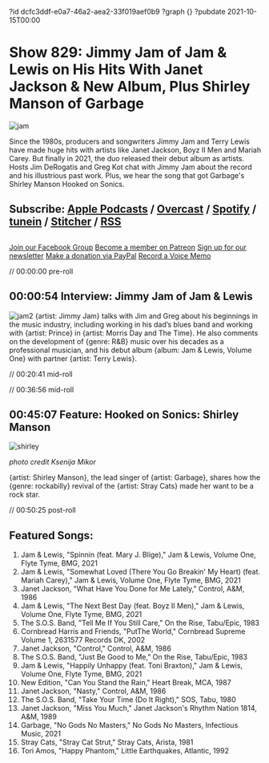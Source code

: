 ?id dcfc3ddf-e0a7-46a2-aea2-33f019aef0b9
?graph {}
?pubdate 2021-10-15T00:00
# Show 829: Jimmy Jam of Jam & Lewis on His Hits With Janet Jackson & New Album, Plus Shirley Manson of Garbage
![jam](https://static.soundopinions.org/images/2021/jam.jpeg)

Since the 1980s, producers and songwriters Jimmy Jam and Terry Lewis have made huge hits with artists like Janet Jackson, Boyz II Men and Mariah Carey. But finally in 2021, the duo released their debut album as artists. Hosts Jim DeRogatis and Greg Kot chat with Jimmy Jam about the record and his illustrious past work. Plus, we hear the song that got Garbage's Shirley Manson Hooked on Sonics.


## Subscribe: [Apple Podcasts](https://itunes.apple.com/us/podcast/sound-opinions/id94793843) / [Overcast](https://overcast.fm/itunes94793843/sound-opinions) / [Spotify](https://open.spotify.com/show/1kNR8YL7TBrQuRxDdS4wtU) / [tunein](https://tunein.com/podcasts/Music-Podcasts/Sound-Opinions-p60273/) / [Stitcher](http://www.stitcher.com/podcast/sound-opinions) / [RSS](https://feeds.simplecast.com/Nn6fjnB0)


##
[Join our Facebook Group](https://bit.ly/3sivr9T)
[Become a member on Patreon](https://bit.ly/3slWZvc)
[Sign up for our newsletter](https://bit.ly/3eEvRnG)
[Make a donation via PayPal](https://bit.ly/3dmt9lU)
[Record a Voice Memo](https://bit.ly/2RyD5Ah)


// 00:00:00 pre-roll

## 00:00:54 Interview: Jimmy Jam of Jam & Lewis

![jam2](https://static.soundopinions.org/images/2021/jam-and-lewis.jpeg)
{artist: Jimmy Jam} talks with Jim and Greg about his beginnings in the music industry, including working in his dad’s blues band and working with {artist: Prince} in {artist: Morris Day and The Time}. He also comments on the development of {genre: R&B} music over his decades as a professional musician, and his debut album {album: Jam & Lewis, Volume One} with partner {artist: Terry Lewis}.



// 00:20:41 mid-roll

// 00:36:56 mid-roll


## 00:45:07 Feature: Hooked on Sonics: Shirley Manson
![shirley](https://static.soundopinions.org/images/2021/shirley-photo-credit-ksenija-mikor.jpeg)

*photo credit Ksenija Mikor*

{artist: Shirley Manson}, the lead singer of {artist: Garbage}, shares how the {genre: rockabilly} revival of the {artist: Stray Cats} made her want to be a rock star.



// 00:50:25 post-roll


## Featured Songs:

1. Jam & Lewis, "Spinnin (feat. Mary J. Blige)," Jam & Lewis, Volume One, Flyte Tyme, BMG, 2021
1. Jam & Lewis, "Somewhat Loved (There You Go Breakin' My Heart) (feat. Mariah Carey)," Jam & Lewis, Volume One, Flyte Tyme, BMG, 2021
1. Janet Jackson, "What Have You Done for Me Lately," Control, A&M, 1986
1. Jam & Lewis, "The Next Best Day (feat. Boyz II Men)," Jam & Lewis, Volume One, Flyte Tyme, BMG, 2021
1. The S.O.S. Band, "Tell Me If You Still Care," On the Rise, Tabu/Epic, 1983
1. Cornbread Harris and Friends, "PutThe World," Cornbread Supreme Volume 1, 2631577 Records DK, 2002
1. Janet Jackson, "Control," Control, A&M, 1986
1. The S.O.S. Band, "Just Be Good to Me," On the Rise, Tabu/Epic, 1983
1. Jam & Lewis, "Happily Unhappy (feat. Toni Braxton)," Jam & Lewis, Volume One, Flyte Tyme, BMG, 2021
1. New Edition, "Can You Stand the Rain," Heart Break, MCA, 1987
1. Janet Jackson, "Nasty," Control, A&M, 1986
1. The S.O.S. Band, "Take Your Time (Do It Right)," SOS, Tabu, 1980
1. Janet Jackson, "Miss You Much," Janet Jackson's Rhythm Nation 1814, A&M, 1989
1. Garbage, "No Gods No Masters," No Gods No Masters, Infectious Music, 2021
1. Stray Cats, "Stray Cat Strut," Stray Cats, Arista, 1981
1. Tori Amos, "Happy Phantom," Little Earthquakes, Atlantic, 1992
